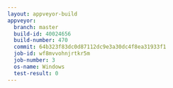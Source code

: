 ```yaml
---
layout: appveyor-build
appveyor:
  branch: master
  build-id: 40024656
  build-number: 470
  commit: 64b323f83dc0d87112dc9e3a30dc4f8ea31933f1
  job-id: wf8mvvohnjrtkr5m
  job-number: 3
  os-name: Windows
  test-result: 0
---
```

